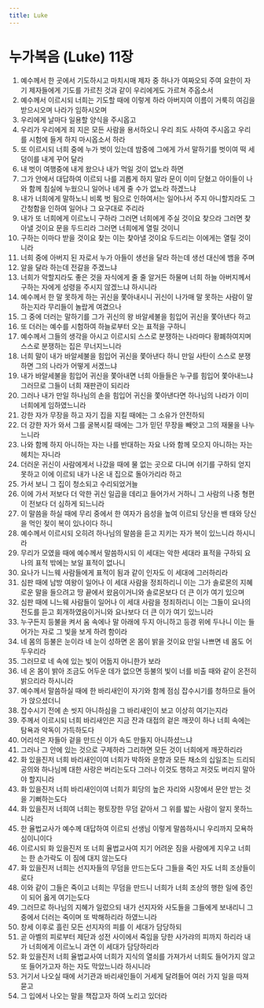 ```yaml
---
title: Luke
---
```


# 누가복음 (Luke) 11장
1. 예수께서 한 곳에서 기도하시고 마치시매 제자 중 하나가 여짜오되 주여 요한이 자기 제자들에게 기도를 가르친 것과 같이 우리에게도 가르쳐 주옵소서
1. 예수께서 이르시되 너희는 기도할 때에 이렇게 하라 아버지여 이름이 거룩히 여김을 받으시오며 나라가 임하시오며
1. 우리에게 날마다 일용할 양식을 주시옵고
1. 우리가 우리에게 죄 지은 모든 사람을 용서하오니 우리 죄도 사하여 주시옵고 우리를 시험에 들게 하지 마시옵소서 하라
1. 또 이르시되 너희 중에 누가 벗이 있는데 밤중에 그에게 가서 말하기를 벗이여 떡 세 덩이를 내게 꾸어 달라
1. 내 벗이 여행중에 내게 왔으나 내가 먹일 것이 없노라 하면
1. 그가 안에서 대답하여 이르되 나를 괴롭게 하지 말라 문이 이미 닫혔고 아이들이 나와 함께 침실에 누웠으니 일어나 네게 줄 수가 없노라 하겠느냐
1. 내가 너희에게 말하노니 비록 벗 됨으로 인하여서는 일어나서 주지 아니할지라도 그 간청함을 인하여 일어나 그 요구대로 주리라
1. 내가 또 너희에게 이르노니 구하라 그러면 너희에게 주실 것이요 찾으라 그러면 찾아낼 것이요 문을 두드리라 그러면 너희에게 열릴 것이니
1. 구하는 이마다 받을 것이요 찾는 이는 찾아낼 것이요 두드리는 이에게는 열릴 것이니라
1. 너희 중에 아버지 된 자로서 누가 아들이 생선을 달라 하는데 생선 대신에 뱀을 주며
1. 알을 달라 하는데 전갈을 주겠느냐
1. 너희가 악할지라도 좋은 것을 자식에게 줄 줄 알거든 하물며 너희 하늘 아버지께서 구하는 자에게 성령을 주시지 않겠느냐 하시니라
1. 예수께서 한 말 못하게 하는 귀신을 쫓아내시니 귀신이 나가매 말 못하는 사람이 말하는지라 무리들이 놀랍게 여겼으나
1. 그 중에 더러는 말하기를 그가 귀신의 왕 바알세불을 힘입어 귀신을 쫓아낸다 하고
1. 또 더러는 예수를 시험하여 하늘로부터 오는 표적을 구하니
1. 예수께서 그들의 생각을 아시고 이르시되 스스로 분쟁하는 나라마다 황폐하여지며 스스로 분쟁하는 집은 무너지느니라
1. 너희 말이 내가 바알세불을 힘입어 귀신을 쫓아낸다 하니 만일 사탄이 스스로 분쟁하면 그의 나라가 어떻게 서겠느냐
1. 내가 바알세불을 힘입어 귀신을 쫓아내면 너희 아들들은 누구를 힘입어 쫓아내느냐 그러므로 그들이 너희 재판관이 되리라
1. 그러나 내가 만일 하나님의 손을 힘입어 귀신을 쫓아낸다면 하나님의 나라가 이미 너희에게 임하였느니라
1. 강한 자가 무장을 하고 자기 집을 지킬 때에는 그 소유가 안전하되
1. 더 강한 자가 와서 그를 굴복시킬 때에는 그가 믿던 무장을 빼앗고 그의 재물을 나누느니라
1. 나와 함께 하지 아니하는 자는 나를 반대하는 자요 나와 함께 모으지 아니하는 자는 헤치는 자니라
1. 더러운 귀신이 사람에게서 나갔을 때에 물 없는 곳으로 다니며 쉬기를 구하되 얻지 못하고 이에 이르되 내가 나온 내 집으로 돌아가리라 하고
1. 가서 보니 그 집이 청소되고 수리되었거늘
1. 이에 가서 저보다 더 악한 귀신 일곱을 데리고 들어가서 거하니 그 사람의 나중 형편이 전보다 더 심하게 되느니라
1. 이 말씀을 하실 때에 무리 중에서 한 여자가 음성을 높여 이르되 당신을 밴 태와 당신을 먹인 젖이 복이 있나이다 하니
1. 예수께서 이르시되 오히려 하나님의 말씀을 듣고 지키는 자가 복이 있느니라 하시니라
1. 무리가 모였을 때에 예수께서 말씀하시되 이 세대는 악한 세대라 표적을 구하되 요나의 표적 밖에는 보일 표적이 없나니
1. 요나가 니느웨 사람들에게 표적이 됨과 같이 인자도 이 세대에 그러하리라
1. 심판 때에 남방 여왕이 일어나 이 세대 사람을 정죄하리니 이는 그가 솔로몬의 지혜로운 말을 들으려고 땅 끝에서 왔음이거니와 솔로몬보다 더 큰 이가 여기 있으며
1. 심판 때에 니느웨 사람들이 일어나 이 세대 사람을 정죄하리니 이는 그들이 요나의 전도를 듣고 회개하였음이거니와 요나보다 더 큰 이가 여기 있느니라
1. 누구든지 등불을 켜서 움 속에나 말 아래에 두지 아니하고 등경 위에 두나니 이는 들어가는 자로 그 빛을 보게 하려 함이라
1. 네 몸의 등불은 눈이라 네 눈이 성하면 온 몸이 밝을 것이요 만일 나쁘면 네 몸도 어두우리라
1. 그러므로 네 속에 있는 빛이 어둡지 아니한가 보라
1. 네 온 몸이 밝아 조금도 어두운 데가 없으면 등불의 빛이 너를 비출 때와 같이 온전히 밝으리라 하시니라
1. 예수께서 말씀하실 때에 한 바리새인이 자기와 함께 점심 잡수시기를 청하므로 들어가 앉으셨더니
1. 잡수시기 전에 손 씻지 아니하심을 그 바리새인이 보고 이상히 여기는지라
1. 주께서 이르시되 너희 바리새인은 지금 잔과 대접의 겉은 깨끗이 하나 너희 속에는 탐욕과 악독이 가득하도다
1. 어리석은 자들아 겉을 만드신 이가 속도 만들지 아니하셨느냐
1. 그러나 그 안에 있는 것으로 구제하라 그리하면 모든 것이 너희에게 깨끗하리라
1. 화 있을진저 너희 바리새인이여 너희가 박하와 운향과 모든 채소의 십일조는 드리되 공의와 하나님께 대한 사랑은 버리는도다 그러나 이것도 행하고 저것도 버리지 말아야 할지니라
1. 화 있을진저 너희 바리새인이여 너희가 회당의 높은 자리와 시장에서 문안 받는 것을 기뻐하는도다
1. 화 있을진저 너희여 너희는 평토장한 무덤 같아서 그 위를 밟는 사람이 알지 못하느니라
1. 한 율법교사가 예수께 대답하여 이르되 선생님 이렇게 말씀하시니 우리까지 모욕하심이니이다
1. 이르시되 화 있을진저 또 너희 율법교사여 지기 어려운 짐을 사람에게 지우고 너희는 한 손가락도 이 짐에 대지 않는도다
1. 화 있을진저 너희는 선지자들의 무덤을 만드는도다 그들을 죽인 자도 너희 조상들이로다
1. 이와 같이 그들은 죽이고 너희는 무덤을 만드니 너희가 너희 조상의 행한 일에 증인이 되어 옳게 여기는도다
1. 그러므로 하나님의 지혜가 일렀으되 내가 선지자와 사도들을 그들에게 보내리니 그 중에서 더러는 죽이며 또 박해하리라 하였느니라
1. 창세 이후로 흘린 모든 선지자의 피를 이 세대가 담당하되
1. 곧 아벨의 피로부터 제단과 성전 사이에서 죽임을 당한 사가랴의 피까지 하리라 내가 너희에게 이르노니 과연 이 세대가 담당하리라
1. 화 있을진저 너희 율법교사여 너희가 지식의 열쇠를 가져가서 너희도 들어가지 않고 또 들어가고자 하는 자도 막았느니라 하시니라
1. 거기서 나오실 때에 서기관과 바리새인들이 거세게 달려들어 여러 가지 일을 따져 묻고
1. 그 입에서 나오는 말을 책잡고자 하여 노리고 있더라